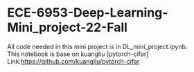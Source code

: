 # ECE-6953-Deep-Learning-Mini_project-22-Fall
All code needed in this mini project is in DL_mini_project.ipynb.  
This notebook is base on kuangliu [pytorch-cifar]  
Link:https://github.com/kuangliu/pytorch-cifar
